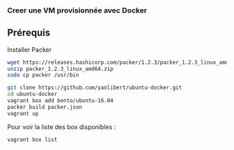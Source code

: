 ### Creer une VM provisionnée avec Docker

## Prérequis
Installer Packer
```sh
wget https://releases.hashicorp.com/packer/1.2.3/packer_1.2.3_linux_amd64.zip
unzip packer_1.2.3_linux_amd64.zip 
sudo cp packer /usr/bin
```

```sh
git clone https://github.com/yanlibert/ubuntu-docker.git
cd ubuntu-docker
vagrant box add bento/ubuntu-16.04
packer build packer.json
vagrant up
```

Pour voir la liste des box disponibles :

```sh
vagrant box list
```